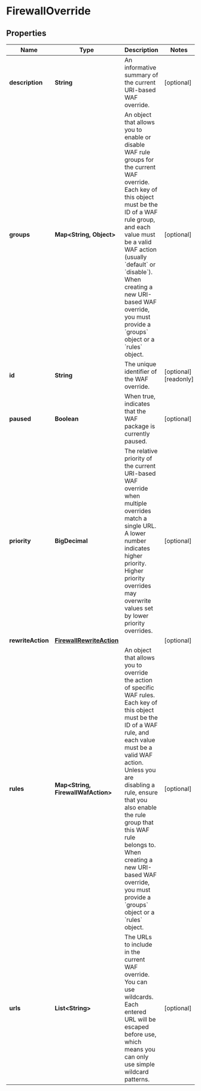 

# FirewallOverride


## Properties

| Name | Type | Description | Notes |
|------------ | ------------- | ------------- | -------------|
|**description** | **String** | An informative summary of the current URI-based WAF override. |  [optional] |
|**groups** | **Map&lt;String, Object&gt;** | An object that allows you to enable or disable WAF rule groups for the current WAF override. Each key of this object must be the ID of a WAF rule group, and each value must be a valid WAF action (usually &#x60;default&#x60; or &#x60;disable&#x60;). When creating a new URI-based WAF override, you must provide a &#x60;groups&#x60; object or a &#x60;rules&#x60; object. |  [optional] |
|**id** | **String** | The unique identifier of the WAF override. |  [optional] [readonly] |
|**paused** | **Boolean** | When true, indicates that the WAF package is currently paused. |  [optional] |
|**priority** | **BigDecimal** | The relative priority of the current URI-based WAF override when multiple overrides match a single URL. A lower number indicates higher priority. Higher priority overrides may overwrite values set by lower priority overrides. |  [optional] |
|**rewriteAction** | [**FirewallRewriteAction**](FirewallRewriteAction.md) |  |  [optional] |
|**rules** | **Map&lt;String, FirewallWafAction&gt;** | An object that allows you to override the action of specific WAF rules. Each key of this object must be the ID of a WAF rule, and each value must be a valid WAF action. Unless you are disabling a rule, ensure that you also enable the rule group that this WAF rule belongs to. When creating a new URI-based WAF override, you must provide a &#x60;groups&#x60; object or a &#x60;rules&#x60; object. |  [optional] |
|**urls** | **List&lt;String&gt;** | The URLs to include in the current WAF override. You can use wildcards. Each entered URL will be escaped before use, which means you can only use simple wildcard patterns. |  [optional] |



